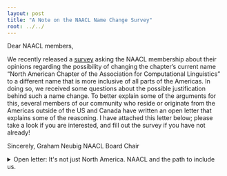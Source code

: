 ```yaml
---
layout: post
title: "A Note on the NAACL Name Change Survey"
root: ../../
---
```


Dear NAACL members,

We recently released a [survey](https://forms.gle/r8SWiu8goG79kwFH8) asking the NAACL membership about their opinions regarding the possibility of changing the chapter’s current name “North American Chapter of the Association for Computational Linguistics” to a different name that is more inclusive of all parts of the Americas. In doing so, we received some questions about the possible justification behind such a name change. To better explain some of the arguments for this, several members of our community who reside or originate from the Americas outside of the US and Canada have written an open letter that explains some of the reasoning. I have attached this letter below; please take a look if you are interested, and fill out the survey if you have not already!

Sincerely,
Graham Neubig
NAACL Board Chair

<details>

<summary>Open letter: It's not just North America. NAACL and the path to include us.</summary>

## It's not just North America. NAACL and the path to include us.

Our NAACL chapter has a long tradition of being the meeting point and union our our area. During its long history, we have managed to put our association and conference at the center of the latest advances in NLP and computational linguistics, gaining strong recognition. Canada and the United States have traditionally played a central role in the academic production of the chapter. However, in recent years, we have had an increasing presence of scientists from other countries in the Americas. In fact, as a recognition of the growing numbers and engagement from other countries in the American continent, the NAACL board updated its mandate to represent all of the Americas. Still, this update is not reflected in the name of the chapter or the acronym of the conference hosted by the chapter, which leads to a more fundamental question. Why have we restricted our chapter name and as a consequence, the conference acronym, to two or three countries? Latin America and other regions do not understand this unintended division. But let us give some context on how regional conceptions differ on this side of the world.

### Americas, America, South and North?

This discussion arises from a cultural clash that makes it difficult to understand the vision of others. For most English-speaking countries, the landmass west of Europe and Africa, across the Atlantic Ocean, is divided into two continents: North and South America. Under this definition, the North includes all countries from Canada to Panama(including Central America and the Caribbean region). Under this definition Central America and the Caribbean regions are largely invisibilized. On the other hand, it might be natural to divide this land mass into cultural areas: Latin America, the Caribbean, and the North (only the USA and Canada). However, the existence of regions does not lead to the existence of different continents. In contrast, for Latin American countries, the term America is defined, understood, and used to refer to a single continent, with various regions, but without abrupt divisions. In fact, in Latin America, we consider everyone, from the north pole to the south pole of the American continent as Americans.

### Our proposal

With the growing "southern" NLP scientific community becoming more integrated with ACL, we have started to ask: where is our place in ACL? The initial thought was that the North American Chapter (NAACL) would be the appropriate place to participate. From our integrationist perspective, where America is considered a continent and not just a country, we started working with the NAACL community. Fortunately, NAACL has been open and welcoming, and together we have established a mandate that includes Central and South America.

_"The North American Chapter of the Association for Computational Linguistics (NAACL) provides a regional focus for members of the Association for Computational Linguistics (ACL) in **North America as well as in Central and South America**, organizes annual conferences, promotes cooperation and information exchange among related scientific and professional societies, encourages and facilitates ACL membership by people and institutions in **the Americas**, and provides a source of information on regional activities for the ACL Executive Committee.”_ ([link to NAACL Constitution]({{ site.baseurl }}/policies/constitution.html))

Given our pleasant experience, working side by side with researchers from all regions, both in the organization of conferences and in the executive bodies, and that we want to increase further the participation from Latin American communities, we believe it is essential to take a significant step: to translate this mandate and continental unity into the name of our conference. Therefore, NAACL's name should reflect the diversity and encourage greater integration of all regions within what we consider the American continent.

Our goals are:
* Include not only Canada and the USA with Latin America. We must also include the Caribbean region, and the indigenous nations.
* Make all researchers in the Americas feel included and welcomed. NAACL has a mandate for the entire continent, and we aim to have this reflected in the name of our conference and organization.
* We also want the North American countries to feel identified with the name.

Therefore, Pan American, American Continent, Nations of America, the Americas, are all options cast to achieve this objective. But each of these options also has its downsides: Panamerica has traditionally been related to regional hegemonic policies; America is confused with the identification of the US.

Of course, as has been expressed by other members, changing the name of our conference also carries risks. The most important, and one that has been constantly mentioned, is the value that the NAACL acronym carries, and the prestige it has earned. While this is an important factor to consider, it must also be remembered that other important conferences in nearby areas have changed their names with the idea of including communities (example: NIPS changed its name to NeurIPS, without losing its importance or reputation).

### To conclude

In the [survey](https://forms.gle/r8SWiu8goG79kwFH8) that the NAACL board has published, we hope to hear the sentiment of the community. Its observations and inclinations. If we should change the name of the conference or not. If so, what the most viable alternatives for it are. We hope to be able to achieve the objective of integrating all members of our community, to make an inclusive space, and at the same time ensure the scientific excellence that has allowed us to be one of the top NLP and CL conferences.

Manuel Mager (Amazon) <br />
Tiago Torrent (Universidade Federal de Juiz de Fora | FrameNet Brasil)  <br />
Edgar Altszyler (Quantit | Universidad de Buenos Aires, Argentina)  <br />
Luciana Benotti (Universidad Nacional de Córdoba | CONICET, Argentina)  <br />
Aiala Rosá (Universidad de la República, Uruguay)  <br />
Luis Chiruzzo (Universidad de la República, Uruguay)  <br />
Thamar Solorio (University of Houston | MBZUAI) <br />

</details>
